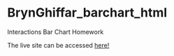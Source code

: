 # BrynGhiffar_barchart_html
 Interactions Bar Chart Homework

The live site can be accessed [here!](https://brynghiffar.github.io/BrynGhiffar_barchart_html/root/index.html)
